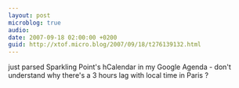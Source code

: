 ```yaml
---
layout: post
microblog: true
audio: 
date: 2007-09-18 02:00:00 +0200
guid: http://xtof.micro.blog/2007/09/18/t276139132.html
---
```

just parsed Sparkling Point's hCalendar in my Google Agenda - don't understand why there's a 3 hours lag with local time in Paris ?
